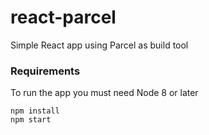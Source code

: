 # react-parcel

Simple React app using Parcel as build tool


### Requirements

To run the app you must need Node 8 or later

```
npm install
npm start
```
